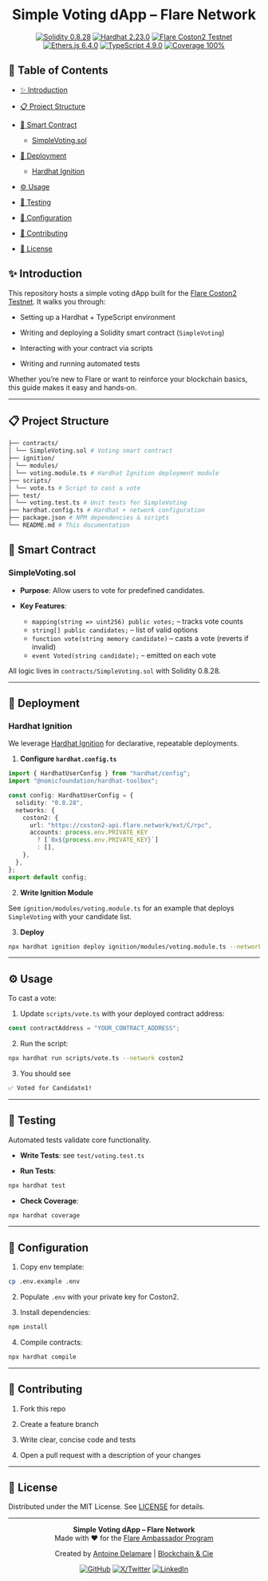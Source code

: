 <h1 align="center">Simple Voting dApp – Flare Network</h1>

<div align="center">
<p><a href="#"><img src="https://img.shields.io/badge/Solidity-0.8.28-363636?logo=solidity" alt="Solidity 0.8.28"></a> <a href="#"><img src="https://img.shields.io/badge/Hardhat-2.23.0-f7f745?logo=hardhat" alt="Hardhat 2.23.0"></a> <a href="#"><img src="https://img.shields.io/badge/Flare_Coston2-Testnet-4E85F7?logo=flare-network" alt="Flare Coston2 Testnet"></a> <a href="#"><img src="https://img.shields.io/badge/Ethers.js-6.4.0-3C3C3D?logo=ethereum" alt="Ethers.js 6.4.0"></a> <a href="#"><img src="https://img.shields.io/badge/TypeScript-4.9.0-3178C6?logo=typescript" alt="TypeScript 4.9.0"></a> <a href="#"><img src="https://img.shields.io/badge/Coverage-100%25-brightgreen" alt="Coverage 100%"></a> </p>
</div>

## 📑 Table of Contents

- [✨ Introduction](#-introduction)

- [📋 Project Structure](#-project-structure)

- [📄 Smart Contract](#-smart-contract)

  - [SimpleVoting.sol](#simplevotinsol)

- [🚀 Deployment](#-deployment)

  - [Hardhat Ignition](#hardhatignition)

- [⚙️ Usage](#-usage)

- [🧪 Testing](#-testing)

- [🔧 Configuration](#-configuration)

- [🤝 Contributing](#-contributing)

- [📜 License](#-license)

## ✨ Introduction

This repository hosts a simple voting dApp built for the [Flare Coston2 Testnet](https://dev.flare.network/network/getting-started/). It walks you through:

- Setting up a Hardhat + TypeScript environment

- Writing and deploying a Solidity smart contract (`SimpleVoting`)

- Interacting with your contract via scripts

- Writing and running automated tests

Whether you’re new to Flare or want to reinforce your blockchain basics, this guide makes it easy and hands‑on.

---

## 📋 Project Structure

```bash
├── contracts/
│ └── SimpleVoting.sol # Voting smart contract
├── ignition/
│ └── modules/
│ └── voting.module.ts # Hardhat Ignition deployment module
├── scripts/
│ └── vote.ts # Script to cast a vote
├── test/
│ └── voting.test.ts # Unit tests for SimpleVoting
├── hardhat.config.ts # Hardhat + network configuration
├── package.json # NPM dependencies & scripts
└── README.md # This documentation
```

## 📄 Smart Contract

### SimpleVoting.sol

- **Purpose**: Allow users to vote for predefined candidates.

- **Key Features**:

  - `mapping(string => uint256) public votes;` – tracks vote counts
  - `string[] public candidates;` – list of valid options
  - `function vote(string memory candidate)` – casts a vote (reverts if invalid)
  - `event Voted(string candidate);` – emitted on each vote

All logic lives in `contracts/SimpleVoting.sol` with Solidity 0.8.28.

---

## 🚀 Deployment

### Hardhat Ignition

We leverage [Hardhat Ignition](https://hardhat.org/ignition/docs/getting-started#overview) for declarative, repeatable deployments.

1. **Configure `hardhat.config.ts`**

```typescript
import { HardhatUserConfig } from "hardhat/config";
import "@nomicfoundation/hardhat-toolbox";

const config: HardhatUserConfig = {
  solidity: "0.8.28",
  networks: {
    coston2: {
      url: "https://coston2-api.flare.network/ext/C/rpc",
      accounts: process.env.PRIVATE_KEY
        ? [`0x${process.env.PRIVATE_KEY}`]
        : [],
    },
  },
};
export default config;
```

2. **Write Ignition Module**

See `ignition/modules/voting.module.ts` for an example that deploys `SimpleVoting` with your candidate list.

3. **Deploy**

```bash
npx hardhat ignition deploy ignition/modules/voting.module.ts --network coston2
```

---

## ⚙️ Usage

To cast a vote:

1. Update `scripts/vote.ts` with your deployed contract address:

```ts
const contractAddress = "YOUR_CONTRACT_ADDRESS";
```

2. Run the script:

```bash
npx hardhat run scripts/vote.ts --network coston2
```

3. You should see

```bash
✅ Voted for Candidate1!
```

---

## 🧪 Testing

Automated tests validate core functionality.

- **Write Tests**: see `test/voting.test.ts`

- **Run Tests**:

```bash
npx hardhat test
```

- **Check Coverage**:

```bash
npx hardhat coverage
```

---

## 🔧 Configuration

1. Copy env template:

```bash
cp .env.example .env
```

2. Populate `.env` with your private key for Coston2.

3. Install dependencies:

```bash
npm install
```

4. Compile contracts:

```bash
npx hardhat compile
```

---

## 🤝 Contributing

1. Fork this repo

2. Create a feature branch

3. Write clear, concise code and tests

4. Open a pull request with a description of your changes

---

## 📜 License

Distributed under the MIT License. See [LICENSE](./LICENSE) for details.

---

<div align="center">
  <p>
    <strong>Simple Voting dApp – Flare Network</strong><br>
    Made with ❤️ for the <a href="https://flare.network/news/flare-developer-ambassadors-program">Flare Ambassador Program</a>
  </p>
  <p>
    Created by <a href="https://github.com/adelamare-blockchain">Antoine Delamare</a> | <a href="https://www.blockchain-cie.com/">Blockchain & Cie</a>
  </p>
  <p>
    <a href="https://github.com/adelamare-blockchain"><img src="https://img.shields.io/badge/GitHub-adelamare--blockchain-181717?logo=github" alt="GitHub"></a>
    <a href="https://x.com/blockchain_cie"><img src="https://img.shields.io/badge/X-Blockchain_Cie-181717?logo=X" alt="X/Twitter"></a>
    <a href="https://www.linkedin.com/in/adelamare-blockchain/"><img src="https://img.shields.io/badge/LinkedIn-Antoine_Delamare-0077B5?logo=linkedin" alt="LinkedIn"></a>
  </p>
</div>
